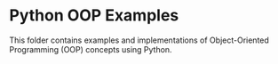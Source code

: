 # Python OOP Examples

This folder contains examples and implementations of Object-Oriented Programming (OOP) concepts using Python.
